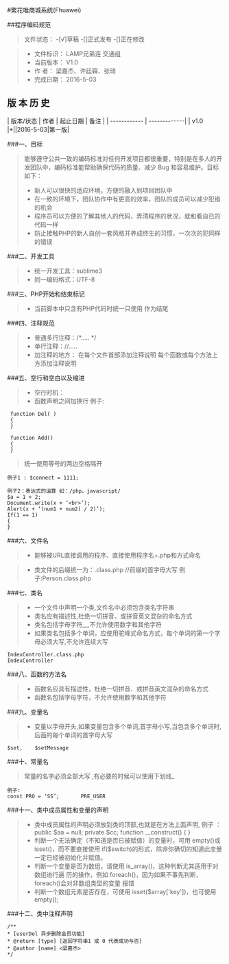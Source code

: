 #繁花唯商城系统(Fhuawei)

##程序编码规范

>文件状态：
-[√]草稿
-[]正式发布
-[]正在修改

> * 文件标识：	LAMP兄弟连 交通组
> * 当前版本：	V1.0
> * 作    者：	梁嘉杰、许廷霖、张琦
> * 完成日期：	2016-5-03

## 版 本 历 史 ##

| 版本/状态  | 作者 | 起止日期 | 备注 |
| ------------ | -------------|
| v1.0 |*||2016-5-03|第一版|


###一、目标
>能够遵守公共一致的编码标准对任何开发项目都很重要，特别是在多人的开发团队中，编码标准能帮助确保代码的质量、减少 Bug 和容易维护。目标如下：
> * 新人可以很快的适应环境，方便的融入到项目团队中
> * 在一致的环境下，团队协作中有更高的效率，团队的成员可以减少犯错的机会
> * 程序员可以方便的了解其他人的代码，弄清程序的状况，就和看自已的代码一样
> * 防止接触PHP的新人自创一套风格并养成终生的习惯，一次次的犯同样的错误

###二、开发工具
> * 统一开发工具：sublime3
> * 同一编码格式：UTF-8

###三、PHP开始和结束标记
> * 当前脚本中只含有PHP代码时统一只使用 <?php，而不用?>作为结尾

###四、注释规范
> * 普通多行注释：/*….. */
> * 单行注释：//…..
> * 加注释的地方：
在每个文件首部添加注释说明
每个函数或每个方法上方添加注释说明

###五、空行和空白以及缩进
> * 空行时机： 
> * 函数声明之间加换行
例子:
 
     function Del( )
     {
     }

     function Add()
     {
     }
>统一使用等号的两边空格隔开
    
    例子1 : $connect = 1111;
      
    例子2：表达式的运算 如：/php，javascript/
    $a = 1 + 2;
    Document.write(x + ‘<br>’);
    Alert(x + ‘(num1 + num2) / 2)’);
    If(1 == 1)
    {
    }


###六、文件名
> * 能够被URL直接调用的程序、直接使用程序名+.php和方式命名

> * 类文件的后缀统一为：.class.php //前缀的首字母大写
        例子:Person.class.php

    
###七、类名
> * 一个文件中声明一个类,文件名中必须包含类名字符串
> * 类名应有描述性,杜绝一切拼音、或拼音英文混杂的命名方式
> * 类名包括字母字符__,不允许使用数字和其他字符
> * 如果类名包括多个单词，应使用驼峰式命名方式，每个单词的第一个字母必须大写,不允许连续大写
 
    IndexController.class.php
    IndexController 


###八、函数的方法名
> * 函数名应具有描述性，杜绝一切拼音、或拼音英文混杂的命名方式
> * 函数名包括字母字符，不允许使用数字和其他字符

###九、变量名                                                                                                                                                                                                                                                                                                                                              
> * 变量以字母开头,如果变量包含多个单词,首字母小写,当包含多个单词时,后面的每个单词的首字母大写

    $set,    $setMessage

###十、常量名
> 常量的名字必须全部大写 ,有必要的时候可以使用下划线_

	例子: 
 	const PRO = ‘SS’;       PRE_USER

###十一、类中成员属性和变量的声明
> * 类中成员属性的声明必须放到类的顶部,也就是在方法上面声明,
       例子 ：public $aa = null;
       private $cc;
       function __construct()
       {
       }
> * 判断一个无法确定（不知道是否已被赋值）的变量时，可用 empty()或 isset()，而不要直接使用 if($switch)的形式，除非你确切的知道此变量一定已经被初始化并赋值。
> * 判断一个变量是否为数组，请使用 is_array()，这种判断尤其适用于对数组进行遍 历的操作，例如 foreach()，因为如果不事先判断，foreach()会对非数组类型的变量 报错
> * 判断一个数组元素是否存在，可使用 isset($array['key'])，也可使用 empty();

###十二、类中注释声明
 	
    /**
    * [userDel 异步删除会员功能]
    * @return [type] [返回字符串1 或 0 代表成功与否]
    * @author [name] <梁嘉杰>
    */